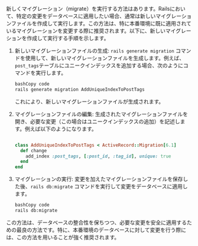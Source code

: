 新しくマイグレーション（migrate）を実行する方法はあります。Railsにおいて、特定の変更をデータベースに適用したい場合、通常は新しいマイグレーションファイルを作成して実行します。この方法は、特に本番環境に既に適用されているマイグレーションを変更する際に推奨されます。以下に、新しいマイグレーションを作成して実行する手順を示します。

1. 新しいマイグレーションファイルの生成: `rails generate migration` コマンドを使用して、新しいマイグレーションファイルを生成します。例えば、`post_tags`テーブルにユニークインデックスを追加する場合、次のようにコマンドを実行します。
    
    ```bash
    bashCopy code
    rails generate migration AddUniqueIndexToPostTags
    
    ```
    
    これにより、新しいマイグレーションファイルが生成されます。
    
2. マイグレーションファイルの編集: 生成されたマイグレーションファイルを開き、必要な変更（この場合はユニークインデックスの追加）を記述します。例えば以下のようになります。
    
    ```ruby
    
    class AddUniqueIndexToPostTags < ActiveRecord::Migration[6.1]
      def change
        add_index :post_tags, [:post_id, :tag_id], unique: true
      end
    end
    
    ```
    
3. マイグレーションの実行: 変更を加えたマイグレーションファイルを保存した後、`rails db:migrate` コマンドを実行して変更をデータベースに適用します。
    
    ```bash
    bashCopy code
    rails db:migrate
    
    ```
    

この方法は、データベースの整合性を保ちつつ、必要な変更を安全に適用するための最良の方法です。特に、本番環境のデータベースに対して変更を行う際には、この方法を用いることが強く推奨されます。